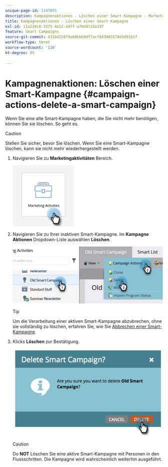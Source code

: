 ```yaml
---
unique-page-id: 1147055
description: Kampagnenaktionen - Löschen einer Smart-Kampagne - Marketo-Dokumente - Produktdokumentation
title: Kampagnenaktionen - Löschen einer Smart-Kampagne
exl-id: 11a210c8-3375-4e12-a97f-a70a9115a197
feature: Smart Campaigns
source-git-commit: 431bd258f9a68bbb9df7acf043085578d3d91b1f
workflow-type: tm+mt
source-wordcount: '116'
ht-degree: 0%

---
```


# Kampagnenaktionen: Löschen einer Smart-Kampagne {#campaign-actions-delete-a-smart-campaign}

Wenn Sie eine alte Smart-Kampagne haben, die Sie nicht mehr benötigen, können Sie sie löschen. So geht es.

>[!CAUTION]
>
>Stellen Sie sicher, bevor Sie löschen. Wenn Sie eine Smart-Kampagne löschen, kann sie nicht mehr wiederhergestellt werden.

1. Navigieren Sie zu **Marketingaktivitäten** Bereich.

   ![](assets/campaign-actions-delete-a-smart-campaign-1.png)

1. Navigieren Sie zu Ihrer inaktiven Smart-Kampagne. Im **Kampagne** **Aktionen** Dropdown-Liste auswählen **Löschen**.

   ![](assets/campaign-actions-delete-a-smart-campaign-2.png)

   >[!TIP]
   >
   >Um die Verarbeitung einer aktiven Smart-Kampagne abzubrechen, ohne sie vollständig zu löschen, erfahren Sie, wie Sie [Abbrechen einer Smart-Kampagne](/help/marketo/product-docs/core-marketo-concepts/smart-campaigns/using-smart-campaigns/abort-a-smart-campaign.md).

1. Klicks **Löschen** zur Bestätigung.

   ![](assets/campaign-actions-delete-a-smart-campaign-3.png)

   >[!CAUTION]
   >
   >Do **NOT** Löschen Sie eine aktive Smart-Kampagne mit Personen in den Flussschritten. Die Kampagne wird wahrscheinlich weiterhin ausgeführt.
